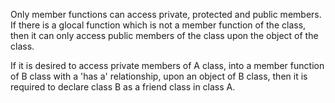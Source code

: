 Only member functions can access private, protected and public members.
If there is a glocal function which is not a member function of the class, then it can only access public members of the
class upon the object of the class.

If it is desired to access private members of A class, into a member function of B class with a 'has a'
relationship, upon an object of B class, then it is required to declare class B as a friend class in class A.

